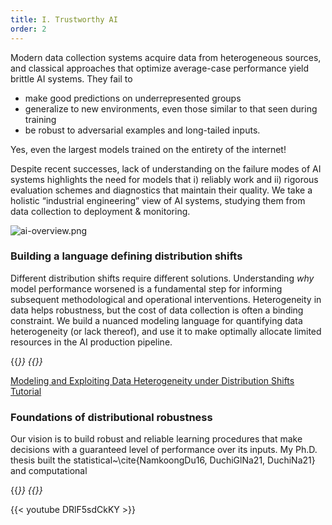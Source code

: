 ```yaml
---
title: I. Trustworthy AI 
order: 2
---
```

Modern data collection systems acquire data from heterogeneous sources, and classical approaches that optimize average-case performance yield brittle AI systems. They fail to

- make good predictions on underrepresented groups
- generalize to new environments, even those similar to that seen during training
- be robust to adversarial examples and long-tailed inputs.

Yes, even the largest models trained on the entirety of the internet! 

Despite recent successes, lack of understanding on the failure modes of AI systems highlights the need for models that i) reliably work and ii) rigorous evaluation schemes and diagnostics that maintain their quality. We take a holistic “industrial engineering” view of AI systems, studying them from data collection to deployment & monitoring.

![ai-overview.png](/research/ai-overview.png)

### Building a language defining distribution shifts
Different distribution shifts require different solutions. Understanding *why* model performance worsened is a fundamental step for informing subsequent methodological and operational interventions. Heterogeneity in data helps robustness, but the cost of data collection is often a binding constraint. We build a nuanced modeling language for quantifying data heterogeneity (or lack thereof), and use it to make optimally allocate limited resources in the AI production pipeline.


{{<cite page="/citations/diagnosing-model-performance   " view="4" >}}
{{<cite page="/citations/on-the-need-for-a-language" view="4" >}}


[Modeling and Exploiting Data Heterogeneity under Distribution Shifts Tutorial](https://nips.cc/virtual/2023/tutorial/73953)

### Foundations of distributional robustness

Our vision is to build robust and reliable learning procedures that make decisions with a guaranteed level of performance over its inputs. My Ph.D. thesis built the statistical~\cite{NamkoongDu16, DuchiGlNa21, DuchiNa21} and computational

{{<cite page="/citations/learning-models-with" view="4" >}}
{{<cite page="/citations/distributionally-robust" view="4" >}}


{{< youtube DRlF5sdCkKY >}}